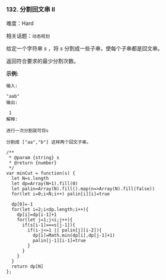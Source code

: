### 132. 分割回文串 II

难度：Hard

相关话题：`动态规划`

给定一个字符串 *s* ，将 *s*  分割成一些子串，使每个子串都是回文串。



返回符合要求的最少分割次数。



**示例:** 



```
输入:

"aab"
输出:

 1
解释:

进行一次分割就可将s

分割成 ["aa","b"] 这样两个回文子串。
```

```
/**
 * @param {string} s
 * @return {number}
 */
var minCut = function(s) {
  let N=s.length
  let dp=Array(N+1).fill(0)
  let palin=Array(N).fill().map(n=>Array(N).fill(false))
  for(let i=0;i<N;i++) palin[i][i]=true

  dp[0]=-1
  for(let i=2;i<dp.length;i++){
    dp[i]=dp[i-1]+1
    for(let j=1;j<i;j++){
      if(s[i-1]===s[j-1]){
        if(i-j<=1 || palin[j][i-2]){
          dp[i]=Math.min(dp[i],dp[j-1]+1)
          palin[j-1][i-1]=true
        }
      }
    }
  }
  return dp[N]
};
```

